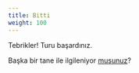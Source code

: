 ```yaml
---
title: Bitti
weight: 100
---
```


Tebrikler! Turu başardınız. 

Başka bir tane ile ilgileniyor [musunuz](/welcome)?